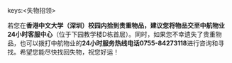 keys:<失物招领>


若您在**香港中文大学（深圳）**校园内拾到贵重物品，建议您将物品交至**中航物业24小时客服中心**（位于下园教学楼D栋首层）。同时，如果您不幸遗失了贵重物品，也可以拨打中航物业的**24小时服务热线电话0755-84273118**进行咨询和寻找。希望您能尽快找回失物，祝您好运！